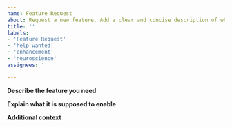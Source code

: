 ```yaml
---
name: Feature Request
about: Request a new feature. Add a clear and concise description of what the feature addresses or solves and what you want to happen. The Arbor team will follow-up and help you get to an implementation.
title: ''
labels:
- 'Feature Request'
- 'help wanted'
- 'enhancement'
- 'neuroscience'
assignees: ''

---
```

<!-- Please add/remove relevant labels to categorize your feature. -->

**Describe the feature you need**
<!-- Example: I want Arbor to support file format X -->

**Explain what it is supposed to enable**
<!-- Example: Model database Y can export in format X, which means I could use their models in Arbor. -->

**Additional context**
<!-- Example: I'm writing a paper on the olfactory bulb and database Y has a model ready to go! -->
